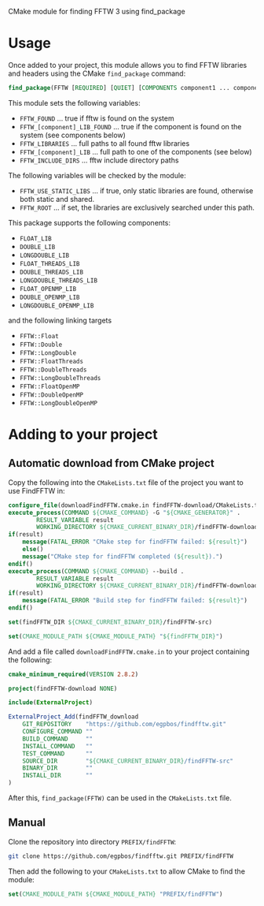 CMake module for finding FFTW 3 using find_package

# Usage

Once added to your project, this module allows you to find FFTW libraries and headers using the CMake `find_package` command:

```cmake
find_package(FFTW [REQUIRED] [QUIET] [COMPONENTS component1 ... componentX] )
```

This module sets the following variables:
- `FFTW_FOUND`                  ... true if fftw is found on the system
- `FFTW_[component]_LIB_FOUND`  ... true if the component is found on the system (see components below)
- `FFTW_LIBRARIES`              ... full paths to all found fftw libraries
- `FFTW_[component]_LIB`        ... full path to one of the components (see below)
- `FFTW_INCLUDE_DIRS`           ... fftw include directory paths

The following variables will be checked by the module:
- `FFTW_USE_STATIC_LIBS`        ... if true, only static libraries are found, otherwise both static and shared.
- `FFTW_ROOT`                   ... if set, the libraries are exclusively searched under this path.

This package supports the following components:
- `FLOAT_LIB`
- `DOUBLE_LIB`
- `LONGDOUBLE_LIB`
- `FLOAT_THREADS_LIB`
- `DOUBLE_THREADS_LIB`
- `LONGDOUBLE_THREADS_LIB`
- `FLOAT_OPENMP_LIB`
- `DOUBLE_OPENMP_LIB`
- `LONGDOUBLE_OPENMP_LIB`

and the following linking targets

- `FFTW::Float`
- `FFTW::Double`
- `FFTW::LongDouble`
- `FFTW::FloatThreads`
- `FFTW::DoubleThreads`
- `FFTW::LongDoubleThreads`
- `FFTW::FloatOpenMP`
- `FFTW::DoubleOpenMP`
- `FFTW::LongDoubleOpenMP`

# Adding to your project

## Automatic download from CMake project

Copy the following into the `CMakeLists.txt` file of the project you want to use FindFFTW in:
```cmake
configure_file(downloadFindFFTW.cmake.in findFFTW-download/CMakeLists.txt)
execute_process(COMMAND ${CMAKE_COMMAND} -G "${CMAKE_GENERATOR}" .
        RESULT_VARIABLE result
        WORKING_DIRECTORY ${CMAKE_CURRENT_BINARY_DIR}/findFFTW-download )
if(result)
    message(FATAL_ERROR "CMake step for findFFTW failed: ${result}")
    else()
    message("CMake step for findFFTW completed (${result}).")
endif()
execute_process(COMMAND ${CMAKE_COMMAND} --build .
        RESULT_VARIABLE result
        WORKING_DIRECTORY ${CMAKE_CURRENT_BINARY_DIR}/findFFTW-download )
if(result)
    message(FATAL_ERROR "Build step for findFFTW failed: ${result}")
endif()

set(findFFTW_DIR ${CMAKE_CURRENT_BINARY_DIR}/findFFTW-src)

set(CMAKE_MODULE_PATH ${CMAKE_MODULE_PATH} "${findFFTW_DIR}")
```

And add a file called `downloadFindFFTW.cmake.in` to your project containing the following:
```cmake
cmake_minimum_required(VERSION 2.8.2)

project(findFFTW-download NONE)

include(ExternalProject)

ExternalProject_Add(findFFTW_download
    GIT_REPOSITORY    "https://github.com/egpbos/findfftw.git"
    CONFIGURE_COMMAND ""
    BUILD_COMMAND     ""
    INSTALL_COMMAND   ""
    TEST_COMMAND      ""
    SOURCE_DIR        "${CMAKE_CURRENT_BINARY_DIR}/findFFTW-src"
    BINARY_DIR        ""
    INSTALL_DIR       ""
)
```

After this, `find_package(FFTW)` can be used in the `CMakeLists.txt` file.

## Manual

Clone the repository into directory `PREFIX/findFFTW`:
```sh
git clone https://github.com/egpbos/findfftw.git PREFIX/findFFTW
```

Then add the following to your `CMakeLists.txt` to allow CMake to find the module:
```cmake
set(CMAKE_MODULE_PATH ${CMAKE_MODULE_PATH} "PREFIX/findFFTW")
```
